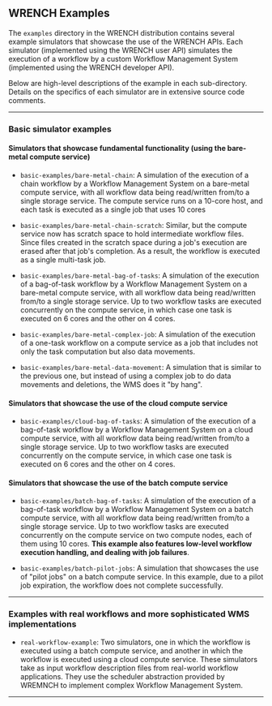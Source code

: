 ## WRENCH Examples

The ```examples``` directory in the WRENCH distribution contains several
example simulators that showcase the use of the WRENCH APIs.  Each
simulator (implemented using the WRENCH user API) simulates
 the execution of a workflow by a custom Workflow Management System
 (implemented using the WRENCH developer API).

Below are high-level descriptions of the example in each sub-directory.
Details on the specifics of each simulator are in extensive source code
 comments.
 
---

### Basic simulator examples

#### Simulators that showcase fundamental functionality (using the bare-metal compute service)

  - ```basic-examples/bare-metal-chain```: A simulation of the execution of a
    chain workflow by a Workflow Management System on a bare-metal compute service,
    with all workflow data being read/written from/to a single storage
    service. The compute  service runs on a 10-core host, and each task is
    executed as a single job  that uses 10 cores

  - ```basic-examples/bare-metal-chain-scratch```: Similar, but the compute service now
    has scratch space to hold intermediate workflow files. Since  files
    created in the scratch space during a job's execution are erased after
    that job's completion. As a result, the workflow is executed as a single
    multi-task job.

  - ```basic-examples/bare-metal-bag-of-tasks```: A simulation of the execution of a
     bag-of-task workflow by a Workflow Management System on a bare-metal compute
     service, with all workflow data being read/written from/to a single
     storage service. Up to two workflow tasks are executed concurrently on
     the compute service, in which case one task is executed on 6 cores and
     the other on 4 cores.

  - ```basic-examples/bare-metal-complex-job```: A simulation of the execution of a
    one-task workflow on a compute service as a job that includes not only
    the task computation but also data movements.
    
  - ```basic-examples/bare-metal-data-movement```: A simulation that is similar
    to the previous one, but instead  of using a complex job to do data movements
    and deletions, the WMS does it "by hang".

#### Simulators that showcase the use of the cloud compute service

  - ```basic-examples/cloud-bag-of-tasks```: A simulation of the execution of a
       bag-of-task workflow by a Workflow Management System on a cloud compute
       service, with all workflow data being read/written from/to a single
       storage service. Up to two workflow tasks are executed concurrently on
       the compute service, in which case one task is executed on 6 cores and
       the other on 4 cores.
       
#### Simulators that showcase the use of the batch compute service

  - ```basic-examples/batch-bag-of-tasks```: A simulation of the execution of a
      bag-of-task workflow by a Workflow Management System on a batch compute
      service, with all workflow data being read/written from/to a single
      storage service. Up to two workflow tasks are executed concurrently on
      the compute service on  two compute nodes, each of them using 10 cores.
      **This example also features low-level workflow execution handling, and
      dealing with job failures**.
      
  - ```basic-examples/batch-pilot-jobs```: A simulation that showcases the use of 
    "pilot jobs" on a batch compute service. In this example, due to a pilot job
    expiration, the workflow  does not complete successfully.
      
---

### Examples with real workflows and more sophisticated WMS implementations

  - ```real-workflow-example```: Two simulators, one in which  the  workflow  is executed
     using  a batch compute service,  and another in which the  workflow is executed
     using a cloud compute service. These simulators take as input workflow description
     files from real-world workflow applications. They use the scheduler abstraction
     provided by WREMNCH to implement complex Workflow Management System. 
     
---